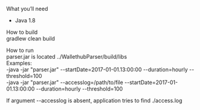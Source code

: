 What you’ll need
- Java 1.8

How to build<br />
 gradlew clean build
 
How to run<br />
 parser.jar is located ../WallethubParser/build/libs<br />
Examples: <br />
 -java -jar "parser.jar" --startDate=2017-01-01.13:00:00 --duration=hourly --threshold=100<br />
 -java -jar "parser.jar" --accesslog=/path/to/file --startDate=2017-01-01.13:00:00 --duration=hourly --threshold=100 

If argument --accesslog is absent, application tries to find ./access.log
